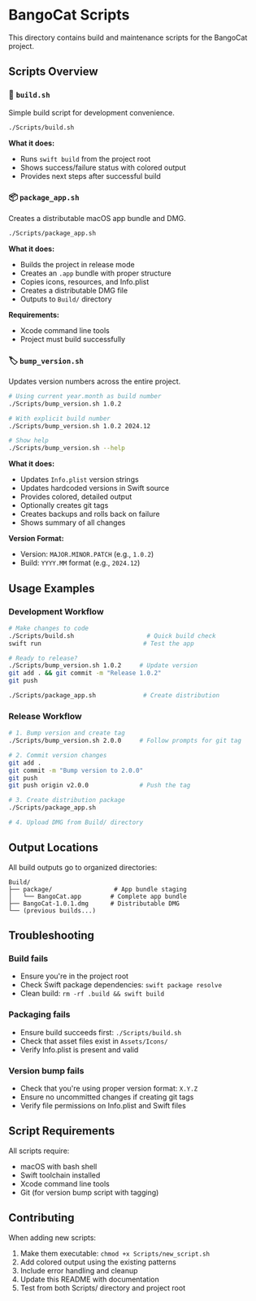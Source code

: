 # BangoCat Scripts

This directory contains build and maintenance scripts for the BangoCat project.

## Scripts Overview

### 🔨 `build.sh`
Simple build script for development convenience.

```bash
./Scripts/build.sh
```

**What it does:**
- Runs `swift build` from the project root
- Shows success/failure status with colored output
- Provides next steps after successful build

### 📦 `package_app.sh`
Creates a distributable macOS app bundle and DMG.

```bash
./Scripts/package_app.sh
```

**What it does:**
- Builds the project in release mode
- Creates an `.app` bundle with proper structure
- Copies icons, resources, and Info.plist
- Creates a distributable DMG file
- Outputs to `Build/` directory

**Requirements:**
- Xcode command line tools
- Project must build successfully

### 🏷️ `bump_version.sh`
Updates version numbers across the entire project.

```bash
# Using current year.month as build number
./Scripts/bump_version.sh 1.0.2

# With explicit build number
./Scripts/bump_version.sh 1.0.2 2024.12

# Show help
./Scripts/bump_version.sh --help
```

**What it does:**
- Updates `Info.plist` version strings
- Updates hardcoded versions in Swift source
- Provides colored, detailed output
- Optionally creates git tags
- Creates backups and rolls back on failure
- Shows summary of all changes

**Version Format:**
- Version: `MAJOR.MINOR.PATCH` (e.g., `1.0.2`)
- Build: `YYYY.MM` format (e.g., `2024.12`)

## Usage Examples

### Development Workflow
```bash
# Make changes to code
./Scripts/build.sh                    # Quick build check
swift run                            # Test the app

# Ready to release?
./Scripts/bump_version.sh 1.0.2     # Update version
git add . && git commit -m "Release 1.0.2"
git push

./Scripts/package_app.sh             # Create distribution
```

### Release Workflow
```bash
# 1. Bump version and create tag
./Scripts/bump_version.sh 2.0.0     # Follow prompts for git tag

# 2. Commit version changes
git add .
git commit -m "Bump version to 2.0.0"
git push
git push origin v2.0.0              # Push the tag

# 3. Create distribution package
./Scripts/package_app.sh

# 4. Upload DMG from Build/ directory
```

## Output Locations

All build outputs go to organized directories:

```
Build/
├── package/                 # App bundle staging
│   └── BangoCat.app        # Complete app bundle
├── BangoCat-1.0.1.dmg      # Distributable DMG
└── (previous builds...)
```

## Troubleshooting

### Build fails
- Ensure you're in the project root
- Check Swift package dependencies: `swift package resolve`
- Clean build: `rm -rf .build && swift build`

### Packaging fails
- Ensure build succeeds first: `./Scripts/build.sh`
- Check that asset files exist in `Assets/Icons/`
- Verify Info.plist is present and valid

### Version bump fails
- Check that you're using proper version format: `X.Y.Z`
- Ensure no uncommitted changes if creating git tags
- Verify file permissions on Info.plist and Swift files

## Script Requirements

All scripts require:
- macOS with bash shell
- Swift toolchain installed
- Xcode command line tools
- Git (for version bump script with tagging)

## Contributing

When adding new scripts:
1. Make them executable: `chmod +x Scripts/new_script.sh`
2. Add colored output using the existing patterns
3. Include error handling and cleanup
4. Update this README with documentation
5. Test from both Scripts/ directory and project root